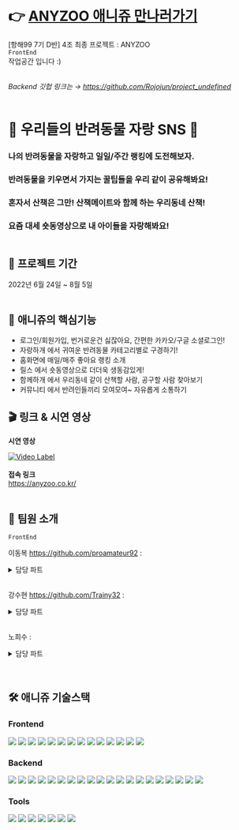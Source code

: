 # 👉 <a href='https://anyzoo.co.kr/'>ANYZOO 애니쥬 만나러가기 </a>
[항해99 7기 D반] 4조 최종 프로젝트 : ANYZOO <br/>
<code>FrontEnd </code> 작업공간 입니다 :) <br/> <br/>

<i>Backend 깃헙 링크는 →  https://github.com/Rojojun/project_undefined </i>
<br/> <br/>

<h1>🐶 우리들의 반려동물 자랑 SNS 🐶</h1>

### **나의 반려동물을 자랑하고 일일/주간 랭킹에 도전해보자.**

### **반려동물을 키우면서 가지는 꿀팁들을 우리 같이 공유해봐요!**

### **혼자서 산책은 그만! 산책메이트와 함께 하는 우리동네 산책!**

### **요즘 대세 숏동영상으로 내 아이들을 자랑해봐요!**  <br/><br/>


<h2>📆 프로젝트 기간 </h2>

2022년 6월 24일 ~ 8월 5일<br/><br/>

## 🎯 애니쥬의 핵심기능
- 로그인/회원가입, 번거로운건 싫잖아요, 간편한 카카오/구글 소셜로그인!
- 자랑하개 에서 귀여운 반려동물 카테고리별로 구경하기!
- 홈화면에 매일/매주 좋아요 랭킹 소개
- 릴스 에서 숏동영상으로 더더욱 생동감있게!
- 함께하개 에서 우리동네 같이 산책할 사람, 공구할 사람 찾아보기
- 커뮤니티 에서 반려인들끼리 모여모여~ 자유롭게 소통하기


<h2> 🎬 링크 & 시연 영상 </h2>
<b> 시연 영상 </b> <br/>

[![Video Label](http://img.youtube.com/vi/8qhIXyAGBjg/0.jpg)](https://youtu.be/8qhIXyAGBjg)
 <br/>
<br/>
<b> 접속 링크 </b> <br/>
https://anyzoo.co.kr/
<br/>
<br/>


<h2>🤗 팀원 소개 </h2>

<code>FrontEnd </code><br/>

이동복 https://github.com/proamateur92 : 
<details>
<summary>담당 파트</summary>
<div markdown="1">
  1) 도메인 구매 및 route 53 연결 <br/>
  2) S3버킷, cloudfront 연동 <br/>
  3) 인증서 발급 <br/>
  4) https 연결 설정 <br/>
  5) cloud front 배포 <br/>
  6) 프로젝트 기본 세팅 <br/>
  7) 회원가입, 회원정보 찾기, 회원정보 수정 기능 & CSS<br/>
  8) 로그인, 소셜 로그인  기능 & CSS <br/>
  9) 마이페이지 기능 & CSS <br/>
  10) 사진 업로드, 사진 미리보기 <br/>
  11) 팔로우, 팔로잉 기능 <br/><br/>
</div>
</details>

<br/>

강수현 https://github.com/Trainy32 : 
<details>
<summary>담당 파트</summary>
<div markdown="1">
  1) 홈 화면 / 랭킹 기능 & CSS <br/>
  2) 자랑하개 리스트 페이지 기능 & CSS <br/>
  3) 커뮤니티/함께하개 리스트페이지 기능 & CSS <br/>
  4) 릴스 CRUD 기능 & CSS <br/>
  5) 공지사항/포토 캐러셀 <br/>
  6) 하단 메뉴 내비게이션바 기능 & CSS <br/>
  7) 댓글/대댓글 CRUD 기능 & CSS <br/>
  8) PWA 셋팅 <br/>
  9) GA4 연결 <br/> <br/>
  </div>
</details>
<br/>

노희수 : 
<details>
<summary>담당 파트</summary>
<div markdown="1">
  1) 자랑하개 CRUD 기능 & CSS <br/>
  2) 커뮤니티 CRUD 기능 & CSS <br/>
  3) 함께하개 CRUD 기능 & CSS <br/>
  4) Formdata이용해 사진 올리기
  </div>
</details>
<br/><br/>

  
## 🛠️ 애니쥬 기술스택
### Frontend
<img src="https://img.shields.io/badge/VS Code-007ACC?style=for-the-badge&logo=visualstudiocode&logoColor=white"> <img src="https://img.shields.io/badge/JavaScript-F7DF1E?style=for-the-badge&logo=javascript&logoColor=white"> <img src="https://img.shields.io/badge/React-61DAFB?style=for-the-badge&logo=React&logoColor=white"> <img src="https://img.shields.io/badge/Redux Toolkit-764ABC?style=for-the-badge&logo=Redux&logoColor=white"> <img src="https://img.shields.io/badge/Axios-0088CC?style=for-the-badge&logo=&logoColor=white"> <img src="https://img.shields.io/badge/Styled Components-DB7093?style=for-the-badge&logo=styledcomponents&logoColor=white"> <img src="https://img.shields.io/badge/Styled Reset-DB7093?style=for-the-badge&logo=styledcomponents&logoColor=white"> <img src="https://img.shields.io/badge/Json Server-000000?style=for-the-badge&logo=json&logoColor=white"> <img src="https://img.shields.io/badge/PWA-5a0Fc8?style=for-the-badge&logo=pwa&logoColor=white"> <img src="https://img.shields.io/badge/React GA4-FF4154?style=for-the-badge&logo=reactquery&logoColor=white"> <img src="https://img.shields.io/badge/react player-61dafb?style=for-the-badge&logo=react&logoColor=white"> <img src="https://img.shields.io/badge/sweetalert2-ff61f6?style=for-the-badge&logo=observable&logoColor=white"> <img src="https://img.shields.io/badge/react cookie-09d3ac?style=for-the-badge&logo=react&logoColor=white"> <img src="https://img.shields.io/badge/CSS-1572b6?style=for-the-badge&logo=css3&logoColor=white">

### Backend
<img src="https://img.shields.io/badge/InteliJ IDEA-000000?style=for-the-badge&logo=IntelliJIDEA&logoColor=white"> <img src="https://img.shields.io/badge/java-c01818?style=for-the-badge&logo=coffeescript&logoColor=white"> <img src="https://img.shields.io/badge/spring boot-6DB33f?style=for-the-badge&logo=springboot&logoColor=white"> <img src="https://img.shields.io/badge/spring security-6db33f?style=for-the-badge&logo=springsecurity&logoColor=white"> <img src="https://img.shields.io/badge/mysql-4479a1?style=for-the-badge&logo=mysql&logoColor=white"> <img src="https://img.shields.io/badge/JWT-000000?style=for-the-badge&logo=jsonwebtokens&logoColor=white"> <img src="https://img.shields.io/badge/hibernate-59666c?style=for-the-badge&logo=hibernate&logoColor=white"> <img src="https://img.shields.io/badge/WebSocket-010101?style=for-the-badge&logo=socket.io&logoColor=white"> <img src="https://img.shields.io/badge/STOMP-red?style=for-the-badge&logo=&logoColor=white"> <img src="https://img.shields.io/badge/Amazon s3-569a31?style=for-the-badge&logo=amazons3&logoColor=white"> <img src="https://img.shields.io/badge/Amazon ec2-ff9900?style=for-the-badge&logo=amazonec2&logoColor=white"> <img src="https://img.shields.io/badge/Codedeploy-00485B?style=for-the-badge&logo=keepassxc&logoColor=white"> <img src="https://img.shields.io/badge/github actions-2088ff?style=for-the-badge&logo=githubactions&logoColor=white"> <img src="https://img.shields.io/badge/reds-dc382d?style=for-the-badge&logo=redis&logoColor=white"> <img src="https://img.shields.io/badge/ffmpeg-007808?style=for-the-badge&logo=ffmpeg&logoColor=white"> <img src="https://img.shields.io/badge/coolsms-55c2e1?style=for-the-badge&logo=&logoColor=white"> <img src="https://img.shields.io/badge/nginx-009639?style=for-the-badge&logo=nginx&logoColor=white"> <img src="https://img.shields.io/badge/amazon rds-527fff?style=for-the-badge&logo=amazonrds&logoColor=white"> <img src="https://img.shields.io/badge/Route53-4053d6?style=for-the-badge&logo=amazonaws&logoColor=white"> <img src="https://img.shields.io/badge/ubuntu-e95420?style=for-the-badge&logo=ubuntu&logoColor=white">

### Tools
<img src="https://img.shields.io/badge/gradle-02303a?style=for-the-badge&logo=gradle&logoColor=white"> <img src="https://img.shields.io/badge/figma-f24e1e?style=for-the-badge&logo=figma&logoColor=white"> <img src="https://img.shields.io/badge/notion-000000?style=for-the-badge&logo=notion&logoColor=white"> <img src="https://img.shields.io/badge/git-f05032?style=for-the-badge&logo=git&logoColor=white"> <img src="https://img.shields.io/badge/github-181717?style=for-the-badge&logo=github&logoColor=white"> <img src="https://img.shields.io/badge/sourcetree-0052cc?style=for-the-badge&logo=sourcetree&logoColor=white"> <img src="https://img.shields.io/badge/GitKraken-179287?style=for-the-badge&logo=GitKraken&logoColor=white"> 

  
  

